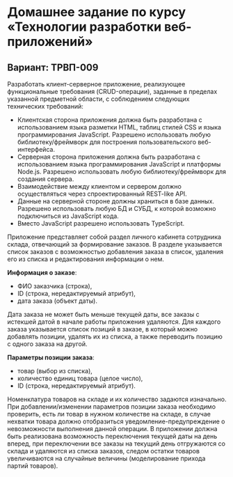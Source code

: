 # Домашнее задание по курсу «Технологии разработки веб-приложений»
## Вариант: ТРВП-009
Разработать клиент-серверное приложение, реализующее функциональные требования (CRUD-операции), заданные в пределах указанной предметной области, с соблюдением следующих технических требований:
- Клиентская сторона приложения должна быть разработана с использованием языка разметки HTML, таблиц стилей CSS и языка программирования JavaScript. Разрешено использовать любую библиотеку/фреймворк для построения пользовательского веб-интерфейса. 
- Серверная сторона приложения должна быть разработана с использованием языка программирования JavaScript и платформы Node.js. Разрешено использовать любую библиотеку/фреймворк для создания сервера. 
- Взаимодействие между клиентом и сервером должно осуществляться через спроектированный REST-like API. 
- Данные на серверной стороне должны храниться в базе данных. Разрешено использовать любую БД и СУБД, к которой возможно подключиться из JavaScript кода. 
- Вместо JavaScript разрешено использовать TypeScript.

Приложение представляет собой раздел личного кабинета сотрудника склада, отвечающий за формирование заказов. В разделе указывается список заказов с возможностью добавления заказа в список, удаления его из списка и редактирования информации о нем. 

**Информация о заказе**: 
- ФИО заказчика (строка), 
- ID (строка, нередактируемый атрибут), 
- дата заказа (объект даты). 

Дата заказа не может быть меньше текущей даты, все заказы с истекшей датой в начале работы приложения удаляются. 
Для каждого заказа указывается список позиций в заказе, в который можно добавлять позиции, удалять их из списка, а также переводить позицию с одного заказа на другой.

**Параметры позиции заказа**: 
- товар (выбор из списка), 
- количество единиц товара (целое число), 
- ID (строка, нередактируемый атрибут). 

Номенклатура товаров на складе и их количество задаются изначально. 
При добавлении/изменении параметров позиции заказа необходимо проверить, есть ли товар в нужном количестве на складе, в случае нехватки товара должно отобразиться уведомление-предупреждение о невозможности выполнения данной операции.
В приложении должна быть реализована возможность переключения текущей даты на день вперед, при переключении все заказы на текущий день отгружаются со склада и удаляются из списка заказов, следом остатки товаров увеличиваются на случайные величины (моделирование прихода партий товаров).
